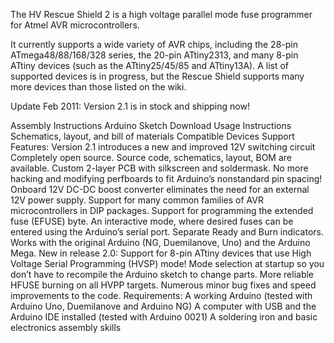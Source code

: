 The HV Rescue Shield 2 is a high voltage parallel mode fuse programmer for Atmel AVR microcontrollers.

It currently supports a wide variety of AVR chips, including the 28-pin ATmega48/88/168/328 series, the 20-pin ATtiny2313, and many 8-pin ATtiny devices (such as the ATtiny25/45/85 and ATtiny13A).  A list of supported devices is in progress, but the Rescue Shield supports many more devices than those listed on the wiki.

Update Feb 2011: Version 2.1 is in stock and shipping now!

Assembly Instructions
Arduino Sketch Download
Usage Instructions
Schematics, layout, and bill of materials
Compatible Devices
Support
Features:
Version 2.1 introduces a new and improved 12V switching circuit
Completely open source. Source code, schematics, layout, BOM are available.
Custom 2-layer PCB with silkscreen and soldermask.  No more hacking and modifying perfboards to fit Arduino’s nonstandard pin spacing!
Onboard 12V DC-DC boost converter eliminates the need for an external 12V power supply.
Support for many common families of AVR microcontrollers in DIP packages.
Support for programming the extended fuse (EFUSE) byte.
An interactive mode, where desired fuses can be entered using the Arduino’s serial port.
Separate Ready and Burn indicators.
Works with the original Arduino (NG, Duemilanove, Uno) and the Arduino Mega.
New in release 2.0:
Support for 8-pin ATtiny devices that use High Voltage Serial Programming (HVSP) mode!
Mode selection at startup so you don’t have to recompile the Arduino sketch to change parts.
More reliable HFUSE burning on all HVPP targets.
Numerous minor bug fixes and speed improvements to the code.
Requirements:
A working Arduino (tested with Arduino Uno, Duemilanove and Arduino NG)
A computer with USB and the Arduino IDE installed (tested with Arduino 0021)
A soldering iron and basic electronics assembly skills